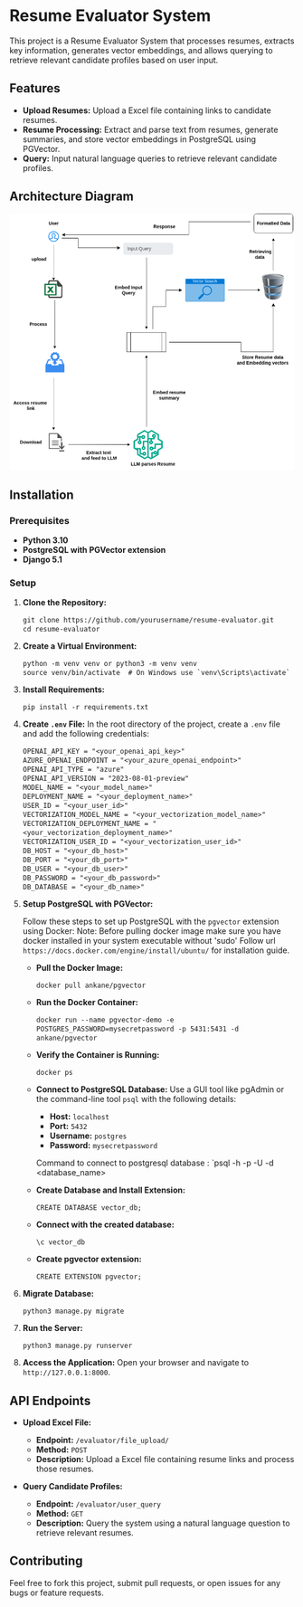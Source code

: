 # Resume Evaluator System

This project is a Resume Evaluator System that processes resumes, extracts key information, generates vector embeddings, and allows querying to retrieve relevant candidate profiles based on user input.

## Features
- **Upload Resumes:** Upload a Excel file containing links to candidate resumes.
- **Resume Processing:** Extract and parse text from resumes, generate summaries, and store vector embeddings in PostgreSQL using PGVector.
- **Query:** Input natural language queries to retrieve relevant candidate profiles.

## Architecture Diagram

![Architecture Diagram](resume_evaluator/project_documentation/project_architecture.png)

## Installation

### Prerequisites
- **Python 3.10**
- **PostgreSQL with PGVector extension**
- **Django 5.1**

### Setup

1. **Clone the Repository:**
   ```
   git clone https://github.com/yourusername/resume-evaluator.git
   cd resume-evaluator
   ```

2. **Create a Virtual Environment:**
   ```
   python -m venv venv or python3 -m venv venv
   source venv/bin/activate  # On Windows use `venv\Scripts\activate`
   ```

3. **Install Requirements:**
   ```
   pip install -r requirements.txt
   ```

4. **Create `.env` File:**
   In the root directory of the project, create a `.env` file and add the following credentials:
   ```
   OPENAI_API_KEY = "<your_openai_api_key>"
   AZURE_OPENAI_ENDPOINT = "<your_azure_openai_endpoint>"
   OPENAI_API_TYPE = "azure"
   OPENAI_API_VERSION = "2023-08-01-preview"
   MODEL_NAME = "<your_model_name>"
   DEPLOYMENT_NAME = "<your_deployment_name>"
   USER_ID = "<your_user_id>"
   VECTORIZATION_MODEL_NAME = "<your_vectorization_model_name>"
   VECTORIZATION_DEPLOYMENT_NAME = "<your_vectorization_deployment_name>"
   VECTORIZATION_USER_ID = "<your_vectorization_user_id>"
   DB_HOST = "<your_db_host>"
   DB_PORT = "<your_db_port>"
   DB_USER = "<your_db_user>"
   DB_PASSWORD = "<your_db_password>"
   DB_DATABASE = "<your_db_name>"
   ```

5. **Setup PostgreSQL with PGVector:**

   Follow these steps to set up PostgreSQL with the `pgvector` extension using Docker:
   Note: Before pulling docker image make sure you have docker installed in your system executable without 'sudo'
   Follow url `https://docs.docker.com/engine/install/ubuntu/` for installation guide.

   - **Pull the Docker Image:**
     ```
     docker pull ankane/pgvector
     ```

   - **Run the Docker Container:**
     ```
     docker run --name pgvector-demo -e POSTGRES_PASSWORD=mysecretpassword -p 5431:5431 -d ankane/pgvector
     ```

   - **Verify the Container is Running:**
     ```
     docker ps
     ```

   - **Connect to PostgreSQL Database:**
     Use a GUI tool like pgAdmin or the command-line tool `psql` with the following details:
     - **Host:** `localhost`
     - **Port:** `5432`
     - **Username:** `postgres`
     - **Password:** `mysecretpassword`

     Command to connect to postgresql database :
     `psql -h <hostname> -p <port> -U <username> -d <database_name>
     
   - **Create Database and Install Extension:**
     ```
     CREATE DATABASE vector_db;
     ```

   - **Connect with the created database:**
     ```
     \c vector_db
     ```
   
   - **Create pgvector extension:**
     ```
     CREATE EXTENSION pgvector;
     ```

6. **Migrate Database:**
   ```
   python3 manage.py migrate
   ```

7. **Run the Server:**
   ```
   python3 manage.py runserver
   ```

8. **Access the Application:**
   Open your browser and navigate to `http://127.0.0.1:8000`.

## API Endpoints

- **Upload Excel File:**
  - **Endpoint:** `/evaluator/file_upload/`
  - **Method:** `POST`
  - **Description:** Upload a Excel file containing resume links and process those resumes.

- **Query Candidate Profiles:**
  - **Endpoint:** `/evaluator/user_query`
  - **Method:** `GET`
  - **Description:** Query the system using a natural language question to retrieve relevant resumes.

## Contributing

Feel free to fork this project, submit pull requests, or open issues for any bugs or feature requests.
